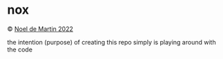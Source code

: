 # nox

&copy; [Noel de Martin 2022](https://github.com/NoelDeMartin)

the intention (purpose) of creating this repo simply is playing around with the code
